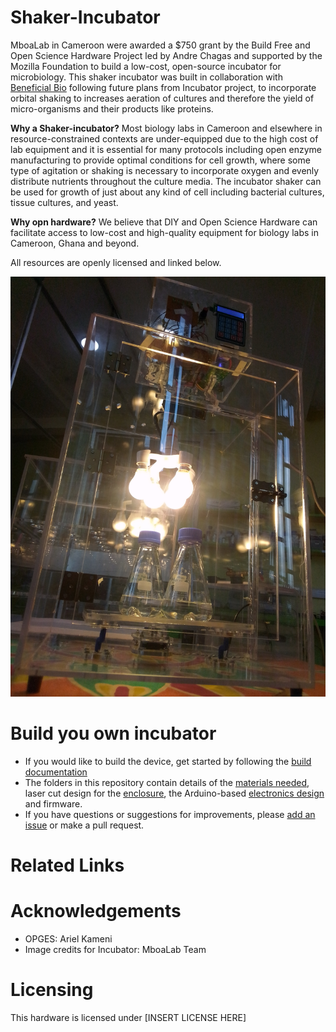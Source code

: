 # Shaker-Incubator

MboaLab in Cameroon were awarded a $750 grant by the Build Free and Open Science Hardware Project led by Andre Chagas and supported by the Mozilla Foundation to build a low-cost, open-source incubator for microbiology. This shaker incubator was built in collaboration with [Beneficial Bio](https://beneficial.bio/) following future plans from Incubator project, to incorporate orbital shaking to increases aeration of cultures and therefore the yield of micro-organisms and their products like proteins.  

**Why a Shaker-incubator?**
Most biology labs in Cameroon and elsewhere in resource-constrained contexts are under-equipped due to the high cost of lab equipment and it is essential for many protocols including open enzyme manufacturing to provide optimal conditions for cell growth, where some type of agitation or shaking is necessary to incorporate oxygen and evenly distribute nutrients throughout the culture media. The incubator shaker can be used for growth of just about any kind of cell including bacterial cultures, tissue cultures, and yeast. 

**Why opn hardware?**
We believe that DIY and Open Science Hardware can facilitate access to low-cost and high-quality equipment for biology labs in Cameroon, Ghana and beyond. 

All resources are openly licensed and linked below.

![Shaker incubator frontview](Documentation/Images/Shaker_Incubator_Front_2.jpg)

# Build you own incubator

 - If you would like to build the device, get started by following the [build documentation](https://github.com/FOSH-following-demand/Incubator/tree/master/documentation/building)
 - The folders in this repository contain details of the [materials needed](https://github.com/FOSH-following-demand/Incubator/tree/master/hardware/BOM), laser cut design for the [enclosure](https://github.com/FOSH-following-demand/Incubator/tree/master/hardware/enclosure), the Arduino-based [electronics design](https://github.com/FOSH-following-demand/Incubator/tree/master/hardware/electronics) and firmware.
 - If you have questions or suggestions for improvements, please [add an issue](https://github.com/FOSH-following-demand/Incubator/issues) or make a pull request.

# Related Links

# Acknowledgements

-   OPGES: Ariel Kameni
-   Image credits for Incubator: MboaLab Team

# Licensing

This hardware is licensed under [INSERT LICENSE HERE]

